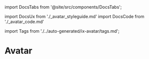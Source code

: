 import DocsTabs from '@site/src/components/DocsTabs';

import DocsUx from './\_avatar_styleguide.md'
import DocsCode from './\_avatar_code.md'

import Tags from './../auto-generated/ix-avatar/tags.md';

# Avatar

<Tags />

<br/>
<br/>

<DocsTabs styleguide={DocsUx} code={DocsCode} />
